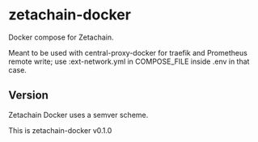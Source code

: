 # zetachain-docker

Docker compose for Zetachain.

Meant to be used with central-proxy-docker for traefik and Prometheus remote write; use :ext-network.yml in COMPOSE_FILE inside .env in that case.

## Version

Zetachain Docker uses a semver scheme.

This is zetachain-docker v0.1.0
